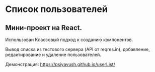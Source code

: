 # Список пользователей
## Мини-проект на React.

Использован Классовый подход к созданию компонентов.

Вывод списка из тестового сервера (API от reqres.in), добавление, редактирование и удаление пользователей.

Демонстрация: https://psiyavush.github.io/userList/
